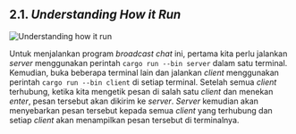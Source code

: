## 2.1. _Understanding How it Run_

![Understanding how it run](https://i.imgur.com/uFIA7Ia.png)

Untuk menjalankan program _broadcast chat_ ini, pertama kita perlu jalankan _server_ menggunakan perintah `cargo run --bin server` dalam satu terminal. Kemudian, buka beberapa terminal lain dan jalankan _client_ menggunakan perintah `cargo run --bin client` di setiap terminal. Setelah semua _client_ terhubung, ketika kita mengetik pesan di salah satu _client_ dan menekan _enter_, pesan tersebut akan dikirim ke _server_. _Server_ kemudian akan menyebarkan pesan tersebut kepada semua _client_ yang terhubung dan setiap _client_ akan menampilkan pesan tersebut di terminalnya.
